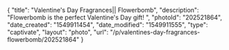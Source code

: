 {
    "title": "Valentine's Day Fragrances|| Flowerbomb",
    "description": "Flowerbomb is the perfect Valentine's Day gift! ",
    "photoId": "202521864",
    "date_created": "1549911454",
    "date_modified": "1549911555",
    "type": "captivate",
    "layout": "photo",
    "url": "\/p\/valentines-day-fragrances-flowerbomb\/202521864"
}